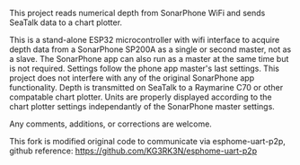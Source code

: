 This project reads numerical depth from SonarPhone WiFi and sends SeaTalk data to a chart plotter.

This is a stand-alone ESP32 microcontroller with wifi interface to acquire depth data from a SonarPhone SP200A as a single or second master, not as a slave. The SonarPhone app can also run as a master at the same time but is not required. Settings follow the phone app master's last settings. This project does not interfere with any of the original SonarPhone app functionality. Depth is transmitted on SeaTalk to a Raymarine C70 or other compatable chart plotter. Units are properly displayed according to the chart plotter settings independantly of the SonarPhone master settings.

Any comments, additions, or corrections are welcome.

This fork is modified original code to communicate via esphome-uart-p2p, github reference: https://github.com/KG3RK3N/esphome-uart-p2p
